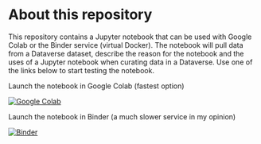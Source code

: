 # About this repository

This repository contains a Jupyter notebook that can be used with Google Colab or the Binder service (virtual Docker). The notebook will pull data from a Dataverse dataset, describe the reason for the notebook and the uses of a Jupyter notebook when curating data in a Dataverse. Use one of the links below to start testing the notebook.

Launch the notebook in Google Colab (fastest option)

[![Google Colab](https://colab.research.google.com/assets/colab-badge.svg)](https://colab.research.google.com/github/kuhlaid/binder-ex1/blob/main/index.ipynb)

Launch the notebook in Binder (a much slower service in my opinion)

[![Binder](https://mybinder.org/badge_logo.svg)](https://mybinder.org/v2/gh/kuhlaid/binder-ex1/main)
